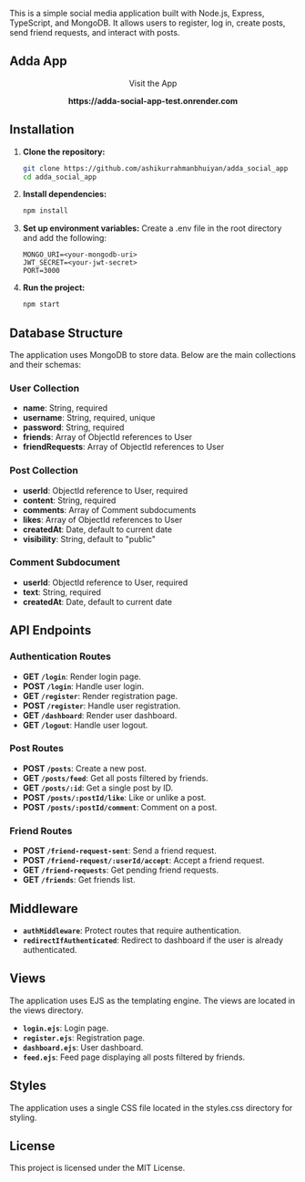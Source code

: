 
This is a simple social media application built with Node.js, Express, TypeScript, and MongoDB. It allows users to register, log in, create posts, send friend requests, and interact with posts.

## Adda App
<p align="center">
    Visit the App
</p>
<p align="center">
  <strong>https://adda-social-app-test.onrender.com</strong>
</p>



## Installation

1. **Clone the repository:**
    ```sh
    git clone https://github.com/ashikurrahmanbhuiyan/adda_social_app
    cd adda_social_app
    ```

2. **Install dependencies:**
    ```sh
    npm install
    ```

3. **Set up environment variables:**
    Create a .env file in the root directory and add the following:
    ```env
    MONGO_URI=<your-mongodb-uri>
    JWT_SECRET=<your-jwt-secret>
    PORT=3000
    ```

4. **Run the project:**
    ```sh
    npm start
    ```

## Database Structure

The application uses MongoDB to store data. Below are the main collections and their schemas:

### User Collection

- **name**: String, required
- **username**: String, required, unique
- **password**: String, required
- **friends**: Array of ObjectId references to User
- **friendRequests**: Array of ObjectId references to User

### Post Collection

- **userId**: ObjectId reference to User, required
- **content**: String, required
- **comments**: Array of Comment subdocuments
- **likes**: Array of ObjectId references to User
- **createdAt**: Date, default to current date
- **visibility**: String, default to "public"

### Comment Subdocument

- **userId**: ObjectId reference to User, required
- **text**: String, required
- **createdAt**: Date, default to current date

## API Endpoints

### Authentication Routes

- **GET `/login`**: Render login page.
- **POST `/login`**: Handle user login.
- **GET `/register`**: Render registration page.
- **POST `/register`**: Handle user registration.
- **GET `/dashboard`**: Render user dashboard.
- **GET `/logout`**: Handle user logout.

### Post Routes

- **POST `/posts`**: Create a new post.
- **GET `/posts/feed`**: Get all posts filtered by friends.
- **GET `/posts/:id`**: Get a single post by ID.
- **POST `/posts/:postId/like`**: Like or unlike a post.
- **POST `/posts/:postId/comment`**: Comment on a post.

### Friend Routes

- **POST `/friend-request-sent`**: Send a friend request.
- **POST `/friend-request/:userId/accept`**: Accept a friend request.
- **GET `/friend-requests`**: Get pending friend requests.
- **GET `/friends`**: Get friends list.

## Middleware

- **`authMiddleware`**: Protect routes that require authentication.
- **`redirectIfAuthenticated`**: Redirect to dashboard if the user is already authenticated.

## Views

The application uses EJS as the templating engine. The views are located in the views directory.

- **`login.ejs`**: Login page.
- **`register.ejs`**: Registration page.
- **`dashboard.ejs`**: User dashboard.
- **`feed.ejs`**: Feed page displaying all posts filtered by friends.

## Styles

The application uses a single CSS file located in the styles.css directory for styling.

## License

This project is licensed under the MIT License.
